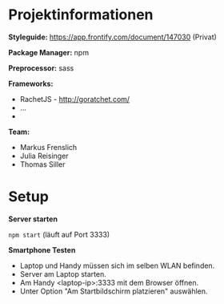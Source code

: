# Projektinformationen

**Styleguide:** <https://app.frontify.com/document/147030> (Privat)

**Package Manager:** npm

**Preprocessor:** sass

**Frameworks:**
* RachetJS - <http://goratchet.com/>
* ...
* 

**Team:**
* Markus Frenslich
* Julia Reisinger
* Thomas Siller

# Setup

**Server starten**

```npm start``` (läuft auf Port 3333)

**Smartphone Testen**
* Laptop und Handy müssen sich im selben WLAN befinden.
* Server am Laptop starten.
* Am Handy \<laptop-ip\>:3333 mit dem Browser öffnen.
* Unter Option "Am Startbildschirm platzieren" auswählen.